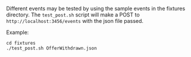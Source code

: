 Different events may be tested by using the sample events in the fixtures directory. The `test_post.sh` script will make a POST to `http://localhost:3456/events` with the json file passed.

Example:
```
cd fixtures
./test_post.sh OfferWithdrawn.json
```
